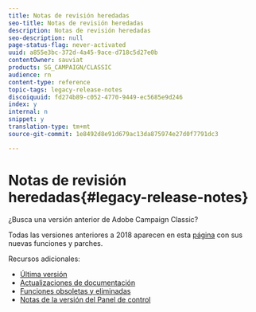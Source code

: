 ```yaml
---
title: Notas de revisión heredadas
seo-title: Notas de revisión heredadas
description: Notas de revisión heredadas
seo-description: null
page-status-flag: never-activated
uuid: a855e3bc-372d-4a45-9ace-d718c5d27e0b
contentOwner: sauviat
products: SG_CAMPAIGN/CLASSIC
audience: rn
content-type: reference
topic-tags: legacy-release-notes
discoiquuid: fd274b89-c052-4770-9449-ec5685e9d246
index: y
internal: n
snippet: y
translation-type: tm+mt
source-git-commit: 1e8492d8e91d679ac13da875974e27d0f7791dc3

---
```



# Notas de revisión heredadas{#legacy-release-notes}

¿Busca una versión anterior de Adobe Campaign Classic?

Todas las versiones anteriores a 2018 aparecen en esta [página](https://docs.campaign.adobe.com/doc/AC/en/RN_legacy.html) con sus nuevas funciones y parches.

Recursos adicionales:

* [Última versión](../../rn/using/latest-release.md)
* [Actualizaciones de documentación](https://helpx.adobe.com/campaign/kb/v7-doc-updates.html)
* [Funciones obsoletas y eliminadas](https://helpx.adobe.com/campaign/kb/deprecated-and-removed-features.html)
* [Notas de la versión del Panel de control](https://docs.adobe.com/content/help/en/control-panel/using/release-notes.html)
